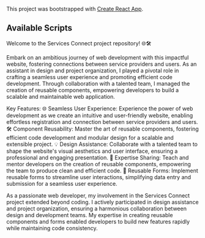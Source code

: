 This project was bootstrapped with [Create React App](https://github.com/facebook/create-react-app).

## Available Scripts
Welcome to the Services Connect project repository! 🌐🛠️

Embark on an ambitious journey of web development with this impactful website, fostering connections between service providers and users. As an assistant in design and project organization, I played a pivotal role in crafting a seamless user experience and promoting efficient code development. Through collaboration with a talented team, I managed the creation of reusable components, empowering developers to build a scalable and maintainable web application.

Key Features:
🌐 Seamless User Experience: Experience the power of web development as we create an intuitive and user-friendly website, enabling effortless registration and connection between service providers and users.
🛠️ Component Reusability: Master the art of reusable components, fostering efficient code development and modular design for a scalable and extensible project.
💡 Design Assistance: Collaborate with a talented team to shape the website's visual aesthetics and user interface, ensuring a professional and engaging presentation.
🔧 Expertise Sharing: Teach and mentor developers on the creation of reusable components, empowering the team to produce clean and efficient code.
📝 Reusable Forms: Implement reusable forms to streamline user interactions, simplifying data entry and submission for a seamless user experience.

As a passionate web developer, my involvement in the Services Connect project extended beyond coding. I actively participated in design assistance and project organization, ensuring a harmonious collaboration between design and development teams. My expertise in creating reusable components and forms enabled developers to build new features rapidly while maintaining code consistency.